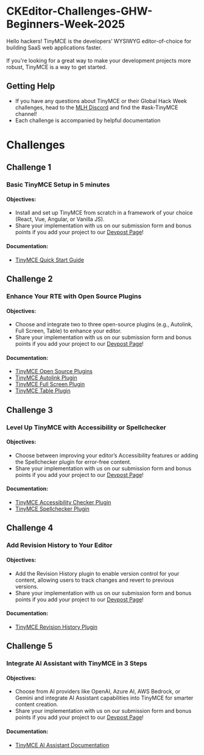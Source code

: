 # CKEditor-Challenges-GHW-Beginners-Week-2025

Hello hackers! TinyMCE is the developers’ WYSIWYG editor-of-choice for building SaaS web applications faster. <br><br>
If you're looking for a great way to make your development projects more robust, TinyMCE is a way to get started. 

## Getting Help 

* If you have any questions about TinyMCE or their Global Hack Week challenges, head to the [MLH Discord](https://discord.mlh.io/) and find the #ask-TinyMCE channel!
* Each challenge is accompanied by helpful documentation

# Challenges

## Challenge 1
### Basic TinyMCE Setup in 5 minutes

#### Objectives: 
* Install and set up TinyMCE from scratch in a framework of your choice (React, Vue, Angular, or Vanilla JS).
* Share your implementation with us on our submission form and bonus points if you add your project to our [Devpost Page](https://mlh.link/ghwdevpost)! 

#### Documentation: 
* [TinyMCE Quick Start Guide](https://mlh.link/ghwos24-tinymce-quickstart)

## Challenge 2 
### Enhance Your RTE with Open Source Plugins

#### Objectives: 
* Choose and integrate two to three open-source plugins (e.g., Autolink, Full Screen, Table) to enhance your editor.
* Share your implementation with us on our submission form and bonus points if you add your project to our [Devpost Page](https://mlh.link/ghwdevpost)! 

#### Documentation: 
* [TinyMCE Open Source Plugins](https://mlh.link/ghwos24-tinymce-osplugins)
* [TinyMCE Autolink Plugin](https://mlh.link/ghwos24-tinymce-autolinkplugin)
* [TinyMCE Full Screen Plugin](https://mlh.link/ghwos24-tinymce-fullscreenplugin)
* [TinyMCE Table Plugin](https://mlh.link/ghwos24-tinymce-tableplugin)

## Challenge 3 
### Level Up TinyMCE with Accessibility or Spellchecker
#### Objectives: 
* Choose between improving your editor’s Accessibility features or adding the Spellchecker plugin for error-free content.
* Share your implementation with us on our submission form and bonus points if you add your project to our [Devpost Page](https://mlh.link/ghwdevpost)! 

#### Documentation:
* [TinyMCE Accessibility Checker Plugin](https://mlh.link/ghwos24-tinymce-accessibility)
* [TinyMCE Spellchecker Plugin](https://mlh.link/ghwos24-tinymce-spellchecker)

## Challenge 4 
### Add Revision History to Your Editor
#### Objectives: 
* Add the Revision History plugin to enable version control for your content, allowing users to track changes and revert to previous versions.
* Share your implementation with us on our submission form and bonus points if you add your project to our [Devpost Page](https://mlh.link/ghwdevpost)! 

#### Documentation:
* [TinyMCE Revision History Plugin](https://mlh.link/ghwos24-tinymce-revisionhistory)

## Challenge 5
### Integrate AI Assistant with TinyMCE in 3 Steps
#### Objectives: 
* Choose from AI providers like OpenAI, Azure AI, AWS Bedrock, or Gemini and integrate AI Assistant capabilities into TinyMCE for smarter content creation.
* Share your implementation with us on our submission form and bonus points if you add your project to our [Devpost Page](https://mlh.link/ghwdevpost)! 

#### Documentation: 
* [TinyMCE AI Assistant Documentation](https://mlh.link/ghwos24-tinymce-aiassistant)
